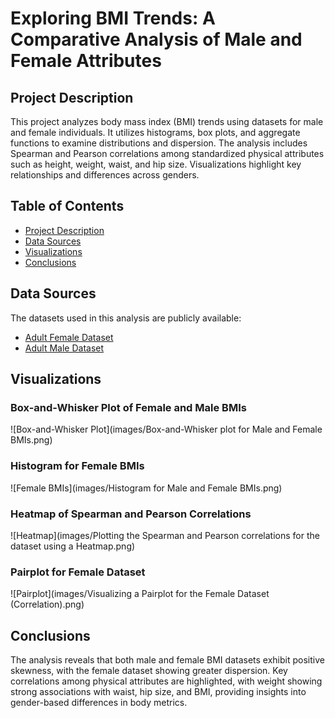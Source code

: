 # Exploring BMI Trends: A Comparative Analysis of Male and Female Attributes

## Project Description

This project analyzes body mass index (BMI) trends using datasets for male and female individuals. It utilizes histograms, box plots, and aggregate functions to examine distributions and dispersion. The analysis includes Spearman and Pearson correlations among standardized physical attributes such as height, weight, waist, and hip size. Visualizations highlight key relationships and differences across genders.

## Table of Contents

- [Project Description](#project-description)
- [Data Sources](#data-sources)
- [Visualizations](#visualizations)
- [Conclusions](#conclusions)

## Data Sources

The datasets used in this analysis are publicly available:

- [Adult Female Dataset](https://raw.githubusercontent.com/gagolews/teaching-data/master/marek/nhanes_adult_female_bmx_2020.csv)
- [Adult Male Dataset](https://raw.githubusercontent.com/gagolews/teaching-data/master/marek/nhanes_adult_male_bmx_2020.csv)

## Visualizations

### Box-and-Whisker Plot of Female and Male BMIs
![Box-and-Whisker Plot](images/Box-and-Whisker plot for Male and Female BMIs.png)

### Histogram for Female BMIs
![Female BMIs](images/Histogram for Male and Female BMIs.png)

### Heatmap of Spearman and Pearson Correlations
![Heatmap](images/Plotting the Spearman and Pearson correlations for the dataset using a Heatmap.png)

### Pairplot for Female Dataset
![Pairplot](images/Visualizing a Pairplot for the Female Dataset (Correlation).png)

## Conclusions
The analysis reveals that both male and female BMI datasets exhibit positive skewness, with the female dataset showing greater dispersion. Key correlations among physical attributes are highlighted, with weight showing strong associations with waist, hip size, and BMI, providing insights into gender-based differences in body metrics.
